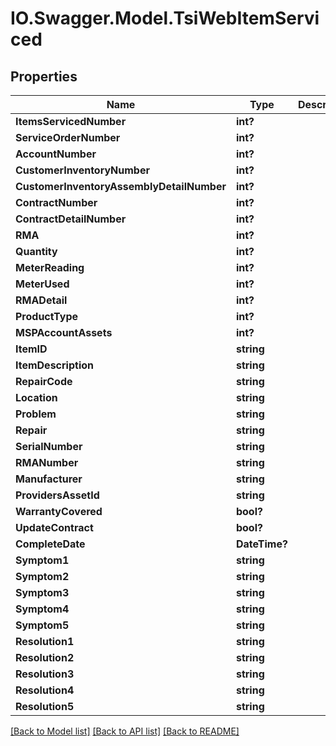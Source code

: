 # IO.Swagger.Model.TsiWebItemServiced
## Properties

Name | Type | Description | Notes
------------ | ------------- | ------------- | -------------
**ItemsServicedNumber** | **int?** |  | [optional] 
**ServiceOrderNumber** | **int?** |  | [optional] 
**AccountNumber** | **int?** |  | [optional] 
**CustomerInventoryNumber** | **int?** |  | [optional] 
**CustomerInventoryAssemblyDetailNumber** | **int?** |  | [optional] 
**ContractNumber** | **int?** |  | [optional] 
**ContractDetailNumber** | **int?** |  | [optional] 
**RMA** | **int?** |  | [optional] 
**Quantity** | **int?** |  | [optional] 
**MeterReading** | **int?** |  | [optional] 
**MeterUsed** | **int?** |  | [optional] 
**RMADetail** | **int?** |  | [optional] 
**ProductType** | **int?** |  | [optional] 
**MSPAccountAssets** | **int?** |  | [optional] 
**ItemID** | **string** |  | [optional] 
**ItemDescription** | **string** |  | [optional] 
**RepairCode** | **string** |  | [optional] 
**Location** | **string** |  | [optional] 
**Problem** | **string** |  | [optional] 
**Repair** | **string** |  | [optional] 
**SerialNumber** | **string** |  | [optional] 
**RMANumber** | **string** |  | [optional] 
**Manufacturer** | **string** |  | [optional] 
**ProvidersAssetId** | **string** |  | [optional] 
**WarrantyCovered** | **bool?** |  | [optional] 
**UpdateContract** | **bool?** |  | [optional] 
**CompleteDate** | **DateTime?** |  | [optional] 
**Symptom1** | **string** |  | [optional] 
**Symptom2** | **string** |  | [optional] 
**Symptom3** | **string** |  | [optional] 
**Symptom4** | **string** |  | [optional] 
**Symptom5** | **string** |  | [optional] 
**Resolution1** | **string** |  | [optional] 
**Resolution2** | **string** |  | [optional] 
**Resolution3** | **string** |  | [optional] 
**Resolution4** | **string** |  | [optional] 
**Resolution5** | **string** |  | [optional] 

[[Back to Model list]](../README.md#documentation-for-models) [[Back to API list]](../README.md#documentation-for-api-endpoints) [[Back to README]](../README.md)

